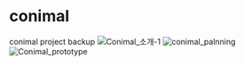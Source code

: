 # conimal
conimal project backup
![Conimal_소개-1](https://user-images.githubusercontent.com/76611495/201521078-9db557c2-db2c-45b4-9218-30677baa8d9b.png)
![conimal_palnning](https://user-images.githubusercontent.com/76611495/201520683-0d101711-be01-48df-9a2e-1efcdc2e12b1.jpg)
![Conimal_prototype](https://user-images.githubusercontent.com/76611495/201520685-b45f459f-bc17-4102-9dd6-efba41e53329.jpg)


